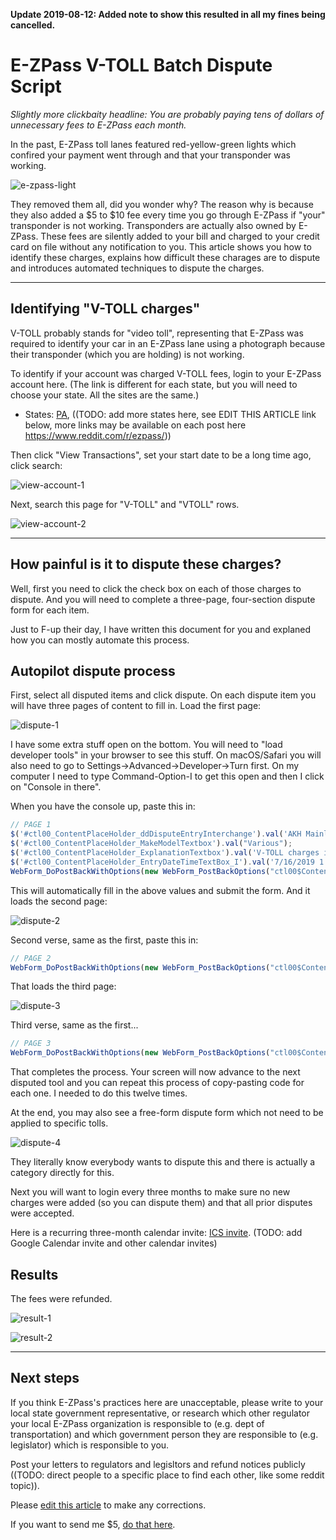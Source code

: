 **Update 2019-08-12: Added note to show this resulted in all my fines being cancelled.**

# E-ZPass V-TOLL Batch Dispute Script

*Slightly more clickbaity headline: You are probably paying tens of dollars of unnecessary fees to E-ZPass each month.*

In the past, E-ZPass toll lanes featured red-yellow-green lights which confired your payment went through and that your transponder was working.

![e-zpass-light](assets/e-zpass-light.jpg)

They removed them all, did you wonder why? The reason why is because they also added a \$5 to \$10 fee every time you go through E-ZPass if "your" transponder is not working. Transponders are actually also owned by E-ZPass. These fees are silently added to your bill and charged to your credit card on file without any notification to you. This article shows you how to identify these charges, explains how difficult these charages are to dispute and introduces automated techniques to dispute the charges.

---

## Identifying "V-TOLL charges"

V-TOLL probably stands for "video toll", representing that E-ZPass was required to identify your car in an E-ZPass lane using a photograph because their transponder (which you are holding) is not working.

To identify if your account was charged V-TOLL fees, login to your E-ZPass account here. (The link is different for each state, but you will need to choose your state. All the sites are the same.)

* States: [PA](http://ezpass.csc.paturnpike.com), ((TODO: add more states here, see EDIT THIS ARTICLE link below, more links may be available on each post here https://www.reddit.com/r/ezpass/))

Then click "View Transactions", set your start date to be a long time ago, click search:

![view-account-1](assets/view-account-1.png)

Next, search this page for "V-TOLL" and "VTOLL" rows.

![view-account-2](assets/view-account-2.png)

---

## How painful is it to dispute these charges?

Well, first you need to click the check box on each of those charges to dispute. And you will need to complete a three-page, four-section dispute form for each item.

Just to F-up their day, I have written this document for you and explaned how you can mostly automate this process.

## Autopilot dispute process

First, select all disputed items and click dispute. On each dispute item you will have three pages of content to fill in. Load the first page:

![dispute-1](assets/dispute-1.png)

I have some extra stuff open on the bottom. You will need to "load developer tools" in your browser to see this stuff. On macOS/Safari you will also need to go to Settings->Advanced->Developer->Turn first. On my computer I need to type Command-Option-I to get this open and then I click on "Console in there".

When you have the console up, paste this in:

```javascript
// PAGE 1
$('#ctl00_ContentPlaceHolder_ddDisputeEntryInterchange').val('AKH Mainline');
$('#ctl00_ContentPlaceHolder_MakeModelTextbox').val("Various");
$('#ctl00_ContentPlaceHolder_ExplanationTextbox').val('V-TOLL charges indicate that my E-Z Pass transponder, which is property of E-Z pass, is not functioning properly. I do not consent to these charges.');
$('#ctl00_ContentPlaceHolder_EntryDateTimeTextBox_I').val('7/16/2019 1:00 AM');
WebForm_DoPostBackWithOptions(new WebForm_PostBackOptions("ctl00$ContentPlaceHolder$lbDisputeReview", "", true, "", "", false, true));
```

This will automatically fill in the above values and submit the form. And it loads the second page:

![dispute-2](assets/dispute-2.png)

Second verse, same as the first, paste this in:

```javascript
// PAGE 2 
WebForm_DoPostBackWithOptions(new WebForm_PostBackOptions("ctl00$ContentPlaceHolder$lbDisputeSubmit", "", true, "", "", false, true));
```

That loads the third page:

![dispute-3](assets/dispute-3.png)

Third verse, same as the first...

```javascript
// PAGE 3
WebForm_DoPostBackWithOptions(new WebForm_PostBackOptions("ctl00$ContentPlaceHolder$lbDisputeSuccessOK", "", true, "", "", false, true));
```

That completes the process. Your screen will now advance to the next disputed tool and you can repeat this process of copy-pasting code for each one. I needed to do this twelve times.

At the end, you may also see a free-form dispute form which not need to be applied to specific tolls.

![dispute-4](assets/dispute-4.png)

They literally know everybody wants to dispute this and there is actually a category directly for this.

Next you will want to login every three months to make sure no new charges were added (so you can dispute them) and that all prior disputes were accepted.

Here is a recurring three-month calendar invite: [ICS invite](event.ics). (TODO: add Google Calendar invite and other calendar invites)

## Results

The fees were refunded.

![result-1](assets/result-1.png)

![result-2](assets/result-2.png)


---

## Next steps

If you think E-ZPass's practices here are unacceptable, please write to your local state government representative, or research which other regulator your local E-ZPass organization is responsible to (e.g. dept of transportation) and which government person they are responsible to (e.g. legislator) which is responsible to you.

Post your letters to regulators and legisltors and refund notices publicly ((TODO: direct people to a specific place to find each other, like some reddit topic)).

Please [edit this article](https://github.com/fulldecent/e-zpass-v-toll-batch-dispute/edit/master/README.md) to make any corrections.

If you want to send me $5, [do that here](https://www.paypal.me/fulldecent/5usd).
